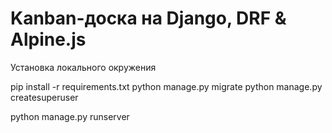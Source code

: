 # Kanban-доска на Django, DRF & Alpine.js 

Установка локального окружения

 pip install -r requirements.txt
 python manage.py migrate
 python manage.py createsuperuser


python manage.py runserver
